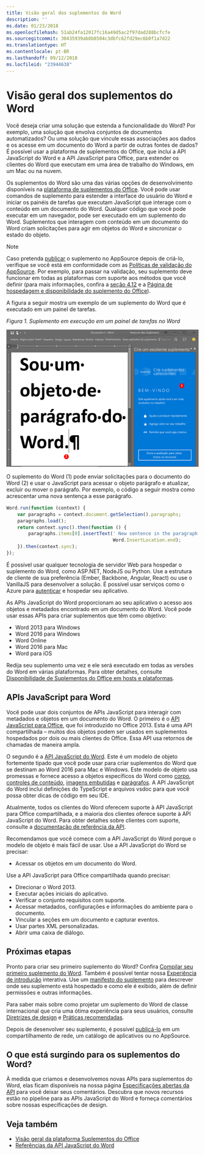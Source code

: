 ```yaml
---
title: Visão geral dos suplementos do Word
description: ''
ms.date: 01/23/2018
ms.openlocfilehash: 51ab24fa12017fc16a49d5ac2f97dad288bcfcfe
ms.sourcegitcommit: 30435939ab8b8504c3dbfc62fd29ec6b0f1a7d22
ms.translationtype: HT
ms.contentlocale: pt-BR
ms.lasthandoff: 09/12/2018
ms.locfileid: "23944638"
---
```

# <a name="word-add-ins-overview"></a>Visão geral dos suplementos do Word

Você deseja criar uma solução que estenda a funcionalidade do Word? Por exemplo, uma solução que envolva conjuntos de documentos automatizados? Ou uma solução que vincule essas associações aos dados e os acesse em um documento do Word a partir de outras fontes de dados? É possível usar a plataforma de suplementos do Office, que inclui a API JavaScript do Word e a API JavaScript para Office, para estender os clientes do Word que executam em uma área de trabalho do Windows, em um Mac ou na nuvem.

Os suplementos do Word são uma das várias opções de desenvolvimento disponíveis na [plataforma de suplementos do Office](../overview/office-add-ins.md). Você pode usar comandos de suplemento para estender a interface do usuário do Word e iniciar os painéis de tarefas que executam JavaScript que interage com o conteúdo em um documento do Word. Qualquer código que você pode executar em um navegador, pode ser executado em um suplemento do Word. Suplementos que interagem com conteúdo em um documento do Word criam solicitações para agir em objetos do Word e sincronizar o estado do objeto. 

> [!NOTE]
> Caso pretenda [publicar](../publish/publish.md) o suplemento no AppSource depois de criá-lo, verifique se você está em conformidade com as [Políticas de validação do AppSource](https://docs.microsoft.com/office/dev/store/validation-policies). Por exemplo, para passar na validação, seu suplemento deve funcionar em todas as plataformas com suporte aos métodos que você definir (para mais informações, confira a [seção 4.12](https://docs.microsoft.com/office/dev/store/validation-policies#4-apps-and-add-ins-behave-predictably) e a [Página de hospedagem e disponibilidade do suplemento do Office](../overview/office-add-in-availability.md)).

A figura a seguir mostra um exemplo de um suplemento do Word que é executado em um painel de tarefas.

*Figura 1. Suplemento em execução em um painel de tarefas no Word*

![Suplemento em execução em um painel de tarefas no Word](../images/word-add-in-show-host-client.png)

O suplemento do Word (1) pode enviar solicitações para o documento do Word (2) e usar o JavaScript para acessar o objeto parágrafo e atualizar, excluir ou mover o parágrafo. Por exemplo, o código a seguir mostra como acrescentar uma nova sentença a esse parágrafo.

```js
Word.run(function (context) {
    var paragraphs = context.document.getSelection().paragraphs;
    paragraphs.load();
    return context.sync().then(function () {
        paragraphs.items[0].insertText(' New sentence in the paragraph.',
                                       Word.InsertLocation.end);
    }).then(context.sync);
});

```

É possível usar qualquer tecnologia de servidor Web para hospedar o suplemento do Word, como ASP.NET, NodeJS ou Python. Use a estrutura de cliente de sua preferência (Ember, Backbone, Angular, React) ou use o VanillaJS para desenvolver a solução. É possível usar serviços como o Azure para [autenticar](../develop/use-the-oauth-authorization-framework-in-an-office-add-in.md) e hospedar seu aplicativo.

As APIs JavaScript do Word proporcionam ao seu aplicativo o acesso aos objetos e metadados encontrado em um documento do Word. Você pode usar essas APIs para criar suplementos que têm como objetivo:

* Word 2013 para Windows
* Word 2016 para Windows
* Word Online
* Word 2016 para Mac
* Word para iOS

Redija seu suplemento uma vez e ele será executado em todas as versões do Word em várias plataformas. Para obter detalhes, consulte [Disponibilidade de Suplementos do Office em hosts e plataformas](../overview/office-add-in-availability.md).

## <a name="javascript-apis-for-word"></a>APIs JavaScript para Word

Você pode usar dois conjuntos de APIs JavaScript para interagir com metadados e objetos em um documento do Word. O primeiro é o [API JavaScript para Office](https://docs.microsoft.com/javascript/office/javascript-api-for-office?view=office-js?product=word), que foi introduzido no Office 2013. Esta é uma API compartilhada – muitos dos objetos podem ser usados em suplementos hospedados por dois ou mais clientes do Office. Essa API usa retornos de chamadas de maneira ampla. 

O segundo é a [API JavaScript do Word](https://docs.microsoft.com/javascript/office/overview/word-add-ins-reference-overview?view=office-js). Este é um modelo de objeto fortemente tipado que você pode usar para criar suplementos do Word que se destinam ao Word 2016 para Mac e Windows. Este modelo de objeto usa promessas e fornece acesso a objetos específicos do Word como [corpo](https://docs.microsoft.com/javascript/api/word/word.body?view=office-js), [controles de conteúdo](https://docs.microsoft.com/javascript/api/word/word.contentcontrol?view=office-js), [imagens embutidas](https://docs.microsoft.com/javascript/api/word/word.inlinepicture?view=office-js) e [parágrafos](https://docs.microsoft.com/javascript/api/word/word.paragraph?view=office-js). A API JavaScript do Word inclui definições do TypeScript e arquivos vsdoc para que você possa obter dicas de código em seu IDE.

Atualmente, todos os clientes do Word oferecem suporte à API JavaScript para Office compartilhada, e a maioria dos clientes oferece suporte à API JavaScript do Word. Para obter detalhes sobre clientes com suporte, consulte a [documentação de referência da API](https://docs.microsoft.com/javascript/office/javascript-api-for-office?view=office-js?product=word).

Recomendamos que você comece com a API JavaScript do Word porque o modelo de objeto é mais fácil de usar. Use a API JavaScript do Word se precisar:

* Acessar os objetos em um documento do Word.

Use a API JavaScript para Office compartilhada quando precisar:

* Direcionar o Word 2013.
* Executar ações iniciais do aplicativo.
* Verificar o conjunto requisitos com suporte.
* Acessar metadados, configurações e informações do ambiente para o documento.
* Vincular a seções em um documento e capturar eventos.
* Usar partes XML personalizadas.
* Abrir uma caixa de diálogo.

## <a name="next-steps"></a>Próximas etapas

Pronto para criar seu primeiro suplemento do Word? Confira [Compilar seu primeiro suplemento do Word](word-add-ins.md). Também é possível tentar nossa [Experiência de introdução](https://docs.microsoft.com/office/dev/add-ins/?product=Word) interativa. Use um [manifesto do suplemento](../develop/add-in-manifests.md) para descrever onde seu suplemento está hospedado e como ele é exibido, além de definir permissões e outras informações.

Para saber mais sobre como projetar um suplemento do Word de classe internacional que cria uma ótima experiência para seus usuários, consulte [Diretrizes de design](../design/add-in-design.md) e [Práticas recomendadas](../concepts/add-in-development-best-practices.md).

Depois de desenvolver seu suplemento, é possível [publicá-lo](../publish/publish.md) em um compartilhamento de rede, um catálogo de aplicativos ou no AppSource.

## <a name="whats-coming-up-for-word-add-ins"></a>O que está surgindo para os suplementos do Word?

À medida que criamos e desenvolvemos novas APIs para suplementos do Word, elas ficam disponíveis na nossa página [Especificações abertas da API](https://docs.microsoft.com/javascript/office/openspec?view=office-js) para você deixar seus comentários. Descubra que novos recursos estão no pipeline para as APIs JavaScript do Word e forneça comentários sobre nossas especificações de design.

## <a name="see-also"></a>Veja também

* [Visão geral da plataforma Suplementos do Office](../overview/office-add-ins.md)
* [Referências da API JavaScript do Word](https://docs.microsoft.com/javascript/office/overview/word-add-ins-reference-overview?view=office-js)

